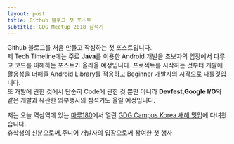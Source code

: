 ```yaml
---
layout: post
title: Github 블로그 첫 포스트
subtitle: GDG Meetup 2018 참석기
---
```

Github 블로그를 처음 만들고 작성하는 첫 포스트입니다.  
제 Tech Timeline에는 주로 **Java**를 이용한 Android 개발을 초보자의 입장에서 다루고 코드를 이해하는 포스트가 올라올 예정입니다. 프로젝트를 시작하는 것부터 개발에 활용성을 더해줄 Android Library를 적용하고 Beginner 개발자의 시각으로 다룰것입니다.  
또 개발에 관한 것에서 단순히 Code에 관한 것 뿐만 아니라 **Devfest,Google I/O**와 같은 개발과 유관한 외부행사의 참석기도 올릴 예정입니다.

저는 오늘 역삼역에 있는 [마루180](www.maru180.com)에서 열린 [GDG Campus Korea 새해 밋업](https://festa.io/events/7)에 다녀왔습니다.  
휴학생의 신분으로써,주니어 개발자의 입장으로써 참여한 첫 행사	
